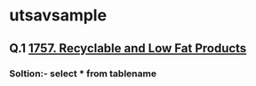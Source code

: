 # utsavsample

## Q.1 [1757. Recyclable and Low Fat Products](https://leetcode.com/problems/recyclable-and-low-fat-products/?envType=study-plan-v2&id=top-sql-50)

### Soltion:- select * from tablename
